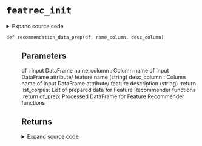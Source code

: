 # <code>featrec_init</code>
<details class="source">
<summary>
<span>Expand source code</span>
</summary>
<pre>
```python
from anovos.feature_recommender.feature_exploration import *
from re import finditer
import copy


def camel_case_split(input):
    """

    Parameters
    ----------
    input :
        Input (string) which requires cleaning

    Returns
    -------
    type
        Processed Input (string)

    """
    processed_input = ""
    matches = finditer(".+?(?:(?<=[a-z])(?=[A-Z])|(?<=[A-Z])(?=[A-Z][a-z])|$)", input)
    for m in matches:
        processed_input += str(m.group(0)) + str(" ")
    return processed_input


def recommendation_data_prep(df, name_column, desc_column):
    """

    Parameters
    ----------
    df :
        Input DataFrame
    name_column :
        Column name of Input DataFrame attribute/ feature name (string)
    desc_column :
        Column name of Input DataFrame attribute/ feature description (string)
        :return list_corpus: List of prepared data for Feature Recommender functions
        :return df_prep: Processed DataFrame for Feature Recommender functions

    Returns
    -------

    """
    if not isinstance(df, pd.DataFrame):
        raise TypeError("Invalid input for df")
    if name_column not in df.columns and name_column != None:
        raise TypeError("Invalid input for name_column")
    if desc_column not in df.columns and desc_column != None:
        raise TypeError("Invalid input for desc_column")
    if name_column == None and desc_column == None:
        raise TypeError("Need at least one input for either name_column or desc_column")
    df_prep = copy.deepcopy(df)
    if name_column == None:
        df_prep[desc_column] = df_prep[desc_column].astype(str)
        df_prep_com = df_prep[desc_column]
    elif desc_column == None:
        df_prep[name_column] = df_prep[name_column].astype(str)
        df_prep_com = df_prep[name_column]
    else:
        df_prep[name_column] = df_prep[name_column].str.replace("_", " ")
        df_prep[name_column] = df_prep[name_column].astype(str)
        df_prep[desc_column] = df_prep[desc_column].astype(str)
        df_prep_com = df_prep[[name_column, desc_column]].agg(" ".join, axis=1)
    df_prep_com = df_prep_com.replace({"[^A-Za-z0-9 ]+": " "}, regex=True)
    for i in range(len(df_prep_com)):
        df_prep_com[i] = df_prep_com[i].strip()
        df_prep_com[i] = camel_case_split(df_prep_com[i])
    list_corpus = df_prep_com.to_list()
    return list_corpus, df_prep


df_groupby_fer = (
    df_input_fer.groupby([feature_name_column, feature_desc_column])
    .agg(
        {
            industry_column: lambda x: ", ".join(set(x.dropna())),
            usecase_column: lambda x: ", ".join(set(x.dropna())),
            source_column: lambda x: ", ".join(set(x.dropna())),
        }
    )
    .reset_index()
)
list_train_fer, df_rec_fer = recommendation_data_prep(
    df_groupby_fer, feature_name_column, feature_name_column
)
list_embedding_train_fer = model_fer.encode(list_train_fer, convert_to_tensor=True)
```
</pre>
</details>
## Functions
<dl>
<dt id="anovos.feature_recommender.featrec_init.camel_case_split"><code class="name flex">
<span>def <span class="ident">camel_case_split</span></span>(<span>input)</span>
</code></dt>
<dd>
<div class="desc"><h2 id="parameters">Parameters</h2>
<p>input :
Input (string) which requires cleaning</p>
<h2 id="returns">Returns</h2>
<dl>
<dt><code>type</code></dt>
<dd>Processed Input (string)</dd>
</dl></div>
<details class="source">
<summary>
<span>Expand source code</span>
</summary>
<pre>
```python
def camel_case_split(input):
    """

    Parameters
    ----------
    input :
        Input (string) which requires cleaning

    Returns
    -------
    type
        Processed Input (string)

    """
    processed_input = ""
    matches = finditer(".+?(?:(?<=[a-z])(?=[A-Z])|(?<=[A-Z])(?=[A-Z][a-z])|$)", input)
    for m in matches:
        processed_input += str(m.group(0)) + str(" ")
    return processed_input
```
</pre>
</details>
</dd>
<dt id="anovos.feature_recommender.featrec_init.recommendation_data_prep"><code class="name flex">
<span>def <span class="ident">recommendation_data_prep</span></span>(<span>df, name_column, desc_column)</span>
</code></dt>
<dd>
<div class="desc"><h2 id="parameters">Parameters</h2>
<p>df :
Input DataFrame
name_column :
Column name of Input DataFrame attribute/ feature name (string)
desc_column :
Column name of Input DataFrame attribute/ feature description (string)
:return list_corpus: List of prepared data for Feature Recommender functions
:return df_prep: Processed DataFrame for Feature Recommender functions</p>
<h2 id="returns">Returns</h2></div>
<details class="source">
<summary>
<span>Expand source code</span>
</summary>
<pre>
```python
def recommendation_data_prep(df, name_column, desc_column):
    """

    Parameters
    ----------
    df :
        Input DataFrame
    name_column :
        Column name of Input DataFrame attribute/ feature name (string)
    desc_column :
        Column name of Input DataFrame attribute/ feature description (string)
        :return list_corpus: List of prepared data for Feature Recommender functions
        :return df_prep: Processed DataFrame for Feature Recommender functions

    Returns
    -------

    """
    if not isinstance(df, pd.DataFrame):
        raise TypeError("Invalid input for df")
    if name_column not in df.columns and name_column != None:
        raise TypeError("Invalid input for name_column")
    if desc_column not in df.columns and desc_column != None:
        raise TypeError("Invalid input for desc_column")
    if name_column == None and desc_column == None:
        raise TypeError("Need at least one input for either name_column or desc_column")
    df_prep = copy.deepcopy(df)
    if name_column == None:
        df_prep[desc_column] = df_prep[desc_column].astype(str)
        df_prep_com = df_prep[desc_column]
    elif desc_column == None:
        df_prep[name_column] = df_prep[name_column].astype(str)
        df_prep_com = df_prep[name_column]
    else:
        df_prep[name_column] = df_prep[name_column].str.replace("_", " ")
        df_prep[name_column] = df_prep[name_column].astype(str)
        df_prep[desc_column] = df_prep[desc_column].astype(str)
        df_prep_com = df_prep[[name_column, desc_column]].agg(" ".join, axis=1)
    df_prep_com = df_prep_com.replace({"[^A-Za-z0-9 ]+": " "}, regex=True)
    for i in range(len(df_prep_com)):
        df_prep_com[i] = df_prep_com[i].strip()
        df_prep_com[i] = camel_case_split(df_prep_com[i])
    list_corpus = df_prep_com.to_list()
    return list_corpus, df_prep
```
</pre>
</details>
</dd>
</dl>